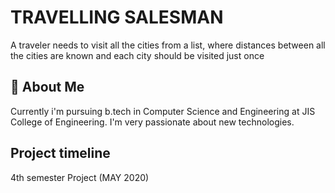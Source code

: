 
# TRAVELLING SALESMAN
A traveler needs to visit all the cities from a list, where distances between all the cities are known and each city should be visited just once

## 🚀 About Me
Currently i'm pursuing b.tech in Computer Science and Engineering at JIS College of Engineering. I'm very passionate about new technologies.




## Project timeline
4th semester Project (MAY 2020)
